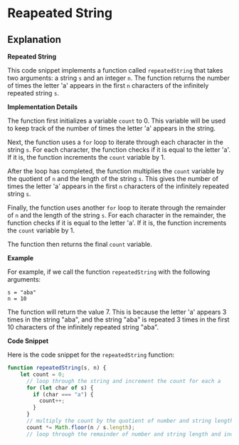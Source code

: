 # Reapeated String

## Explanation


 **Repeated String**

This code snippet implements a function called `repeatedString` that takes two arguments: a string `s` and an integer `n`. The function returns the number of times the letter 'a' appears in the first `n` characters of the infinitely repeated string `s`.

**Implementation Details**

The function first initializes a variable `count` to 0. This variable will be used to keep track of the number of times the letter 'a' appears in the string.

Next, the function uses a `for` loop to iterate through each character in the string `s`. For each character, the function checks if it is equal to the letter 'a'. If it is, the function increments the `count` variable by 1.

After the loop has completed, the function multiplies the `count` variable by the quotient of `n` and the length of the string `s`. This gives the number of times the letter 'a' appears in the first `n` characters of the infinitely repeated string `s`.

Finally, the function uses another `for` loop to iterate through the remainder of `n` and the length of the string `s`. For each character in the remainder, the function checks if it is equal to the letter 'a'. If it is, the function increments the `count` variable by 1.

The function then returns the final `count` variable.

**Example**

For example, if we call the function `repeatedString` with the following arguments:

```
s = "aba"
n = 10
```

The function will return the value 7. This is because the letter 'a' appears 3 times in the string "aba", and the string "aba" is repeated 3 times in the first 10 characters of the infinitely repeated string "aba".

**Code Snippet**

Here is the code snippet for the `repeatedString` function:

```javascript
function repeatedString(s, n) {
    let count = 0;
      // loop through the string and increment the count for each a
      for (let char of s) {
        if (char === "a") {
          count++;
        }
      }
      // multiply the count by the quotient of number and string length
      count *= Math.floor(n / s.length);
      // loop through the remainder of number and string length and increment

